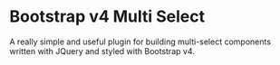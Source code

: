 # Bootstrap v4 Multi Select
A really simple and useful plugin for building multi-select components written with JQuery and styled with Bootstrap v4.
